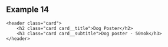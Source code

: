 ## Example 14
    <header class="card">
        <h2 class="card card__title">Dog Poster</h2>
        <h3 class="card card__subtitle">Dog poster - 50nok</h3>
    </header>
